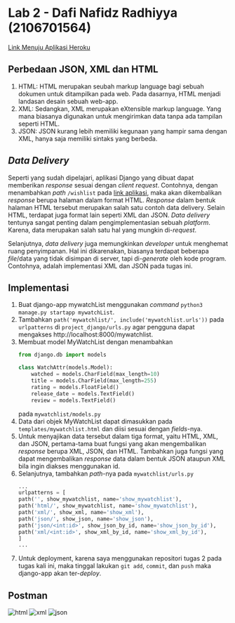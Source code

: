# Lab 2 - Dafi Nafidz Radhiyya (2106701564)

[Link Menuju Aplikasi Heroku](http://dafi-lab1-pbp.herokuapp.com/mywatchlist)

## Perbedaan JSON, XML dan HTML

1. HTML: HTML merupakan seubah markup language bagi sebuah dokumen untuk ditampilkan pada web. Pada dasarnya, HTML menjadi landasan desain sebuah web-app.
2. XML: Sedangkan, XML merupakan eXtensible markup language. Yang mana biasanya digunakan untuk mengirimkan data tanpa ada tampilan seperti HTML.
3. JSON: JSON kurang lebih memiliki kegunaan yang hampir sama dengan XML, hanya saja memiliki sintaks yang berbeda.

## *Data Delivery*
Seperti yang sudah dipelajari, aplikasi Django yang dibuat dapat memberikan *response* sesuai dengan *client request*. Contohnya, dengan menambahkan *path* `/wishlist` pada [link aplikasi](http://dafi-lab1-pbp.herokuapp.com/), maka akan dikembalikan *response* berupa halaman dalam format HTML. *Response* dalam bentuk halaman HTML tersebut merupakan salah satu contoh data delivery. Selain HTML, terdapat juga format lain seperti XML dan JSON. *Data delivery* tentunya sangat penting dalam pengimplementasian sebuah *platform*. Karena, data merupakan salah satu hal yang mungkin di-*request*.

Selanjutnya, *data delivery* juga memungkinkan *developer* untuk menghemat ruang penyimpanan. Hal ini dikarenakan, biasanya terdapat beberapa *file*/data yang tidak disimpan di server, tapi di-*generate* oleh kode program. Contohnya, adalah implementasi XML dan JSON pada tugas ini. 

## Implementasi
1. Buat django-app mywatchList menggunakan *command* `python3 manage.py startapp mywatchList`.
2. Tambahkan `path('mywatchlist/', include('mywatchlist.urls'))` pada `urlpatterns` di `project_django/urls.py` agar pengguna dapat mengakses http://localhost:8000/mywatchlist.
3. Membuat model MyWatchList dengan menambahkan 
    ```python
    from django.db import models

    class WatchAttr(models.Model):
        watched = models.CharField(max_length=10)
        title = models.CharField(max_length=255)
        rating = models.FloatField()
        release_date = models.TextField()
        review = models.TextField()
    ```
    pada `mywatchlist/models.py`
4. Data dari objek MyWatchList dapat dimasukkan pada `templates/mywatchlist.html` dan diisi sesuai dengan *fields*-nya.
5. Untuk menyajikan data tersebut dalam tiga format, yaitu HTML, XML, dan JSON, pertama-tama buat fungsi yang akan mengembalikan *response* berupa XML, JSON, dan HTML. Tambahkan juga fungsi yang dapat mengembalikan *response* data dalam bentuk JSON ataupun XML bila ingin diakses menggunakan id.
6. Selanjutnya, tambahkan  *path*-nya pada `mywatchlist/urls.py`
    ```python 
    ...
    urlpatterns = [
    path('', show_mywatchlist, name='show_mywatchlist'),
    path('html/', show_mywatchlist, name='show_mywatchlist'),
    path('xml/', show_xml, name='show_xml'),
    path('json/', show_json, name='show_json'),
    path('json/<int:id>', show_json_by_id, name='show_json_by_id'),
    path('xml/<int:id>', show_xml_by_id, name='show_xml_by_id'),
    ]
    ...
    ```
7. Untuk deployment, karena saya menggunakan repositori tugas 2 pada tugas kali ini, maka tinggal lakukan `git add`, `commit`, dan `push` maka django-app akan ter-*deploy*.

## Postman 
![html](https://cdn.discordapp.com/attachments/902951430153981993/1022005070717522020/unknown.png)
![xml](https://cdn.discordapp.com/attachments/902951430153981993/1022005115206512740/unknown.png)
![json](https://cdn.discordapp.com/attachments/902951430153981993/1022005197037391922/unknown.png)